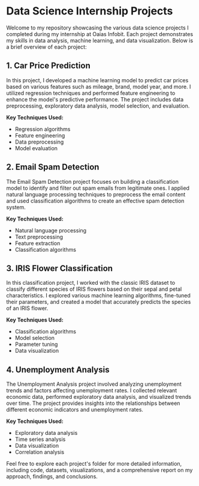 # Data Science Internship Projects

Welcome to my repository showcasing the various data science projects I completed during my internship at Oaias Infobit. Each project demonstrates my skills in data analysis, machine learning, and data visualization. Below is a brief overview of each project:

## 1. Car Price Prediction

In this project, I developed a machine learning model to predict car prices based on various features such as mileage, brand, model year, and more. I utilized regression techniques and performed feature engineering to enhance the model's predictive performance. The project includes data preprocessing, exploratory data analysis, model selection, and evaluation.

**Key Techniques Used:**
- Regression algorithms
- Feature engineering
- Data preprocessing
- Model evaluation

## 2. Email Spam Detection

The Email Spam Detection project focuses on building a classification model to identify and filter out spam emails from legitimate ones. I applied natural language processing techniques to preprocess the email content and used classification algorithms to create an effective spam detection system.

**Key Techniques Used:**
- Natural language processing
- Text preprocessing
- Feature extraction
- Classification algorithms

## 3. IRIS Flower Classification

In this classification project, I worked with the classic IRIS dataset to classify different species of IRIS flowers based on their sepal and petal characteristics. I explored various machine learning algorithms, fine-tuned their parameters, and created a model that accurately predicts the species of an IRIS flower.

**Key Techniques Used:**
- Classification algorithms
- Model selection
- Parameter tuning
- Data visualization

## 4. Unemployment Analysis

The Unemployment Analysis project involved analyzing unemployment trends and factors affecting unemployment rates. I collected relevant economic data, performed exploratory data analysis, and visualized trends over time. The project provides insights into the relationships between different economic indicators and unemployment rates.

**Key Techniques Used:**
- Exploratory data analysis
- Time series analysis
- Data visualization
- Correlation analysis

Feel free to explore each project's folder for more detailed information, including code, datasets, visualizations, and a comprehensive report on my approach, findings, and conclusions.

